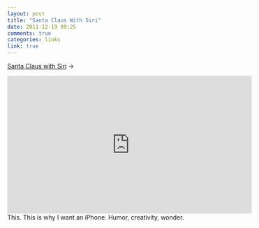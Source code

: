 ```yaml
---
layout: post
title: "Santa Claus With Siri"
date: 2011-12-19 09:25
comments: true
categories: links
link: true
---
```

[Santa Claus with Siri](http://www.youtube.com/watch?v=4t-SueJC8iI "Santa Claus with Siri") &rarr;  
<iframe width="560" height="315" src="http://www.youtube.com/embed/4t-SueJC8iI" frameborder="0" allowfullscreen></iframe>  
This. This is why I want an iPhone. Humor, creativity, wonder.